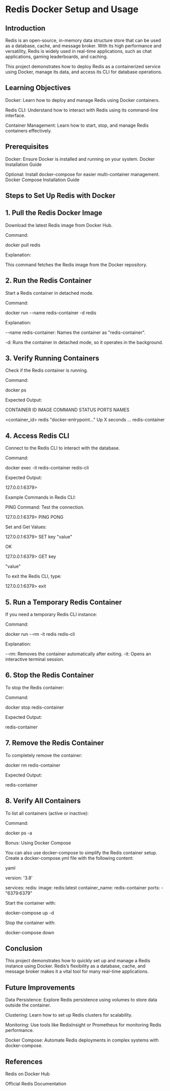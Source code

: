 # Redis Docker Setup and Usage

## Introduction
Redis is an open-source, in-memory data structure store that can be used as a database, cache, and message broker. With its high performance and versatility, Redis is widely used in real-time applications, such as chat applications, gaming leaderboards, and caching.

This project demonstrates how to deploy Redis as a containerized service using Docker, manage its data, and access its CLI for database operations.

## Learning Objectives
Docker: Learn how to deploy and manage Redis using Docker containers.

Redis CLI: Understand how to interact with Redis using its command-line interface.

Container Management: Learn how to start, stop, and manage Redis containers effectively.

## Prerequisites

Docker: Ensure Docker is installed and running on your system. Docker Installation Guide

Optional: Install docker-compose for easier multi-container management. Docker Compose Installation Guide

## Steps to Set Up Redis with Docker

## 1. Pull the Redis Docker Image
   
Download the latest Redis image from Docker Hub.

Command:

docker pull redis

Explanation:

This command fetches the Redis image from the Docker repository.

## 2. Run the Redis Container
   
Start a Redis container in detached mode.

Command:

docker run --name redis-container -d redis

Explanation:

--name redis-container: Names the container as "redis-container".

-d: Runs the container in detached mode, so it operates in the background.

## 3. Verify Running Containers
   
Check if the Redis container is running.

Command:

docker ps

Expected Output:


CONTAINER ID   IMAGE    COMMAND               STATUS          PORTS   NAMES

<container_id> redis    "docker-entrypoint…"  Up X seconds    ...     redis-container

## 4. Access Redis CLI
   
Connect to the Redis CLI to interact with the database.

Command:


docker exec -it redis-container redis-cli

Expected Output:

127.0.0.1:6379>

Example Commands in Redis CLI:

PING Command: Test the connection.

127.0.0.1:6379> PING
PONG

Set and Get Values:

127.0.0.1:6379> SET key "value"

OK

127.0.0.1:6379> GET key

"value"

To exit the Redis CLI, type:


127.0.0.1:6379> exit

## 5. Run a Temporary Redis Container

If you need a temporary Redis CLI instance:

Command:

docker run --rm -it redis redis-cli

Explanation:

--rm: Removes the container automatically after exiting.
-it: Opens an interactive terminal session.

## 6. Stop the Redis Container

To stop the Redis container:

Command:

docker stop redis-container

Expected Output:


redis-container

## 7. Remove the Redis Container

To completely remove the container:


docker rm redis-container

Expected Output:

redis-container

## 8. Verify All Containers

To list all containers (active or inactive):

Command:

docker ps -a

Bonus: Using Docker Compose

You can also use docker-compose to simplify the Redis container setup. Create a docker-compose.yml file with the following content:

yaml

version: '3.8'

services:
  redis:
    image: redis:latest
    container_name: redis-container
    ports:
      - "6379:6379"
      
Start the container with:


docker-compose up -d

Stop the container with:

docker-compose down

## Conclusion
This project demonstrates how to quickly set up and manage a Redis instance using Docker. Redis’s flexibility as a database, cache, and message broker makes it a vital tool for many real-time applications.

## Future Improvements

Data Persistence: Explore Redis persistence using volumes to store data outside the container.

Clustering: Learn how to set up Redis clusters for scalability.

Monitoring: Use tools like RedisInsight or Prometheus for monitoring Redis performance.

Docker Compose: Automate Redis deployments in complex systems with docker-compose.

## References

Redis on Docker Hub

Official Redis Documentation
